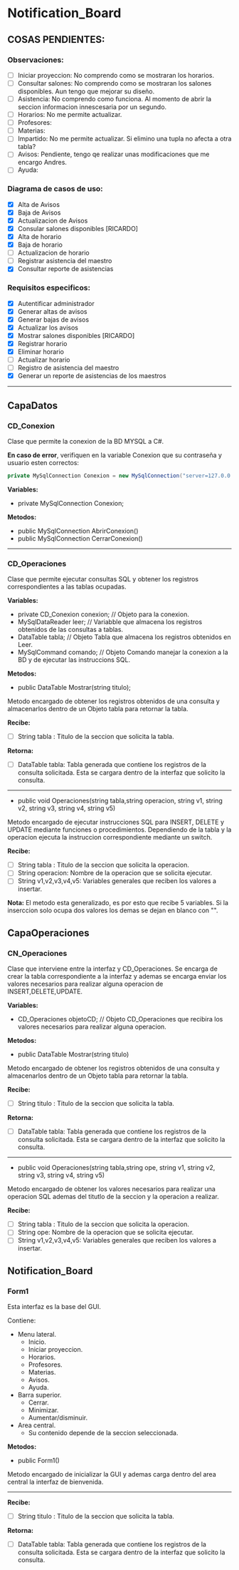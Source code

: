 # Notification_Board
## COSAS PENDIENTES:

### Observaciones:
- [ ] Iniciar proyeccion: No comprendo como se mostraran los horarios.
- [ ] Consultar salones: No comprendo como se mostraran los salones disponibles. Aun tengo que mejorar su diseño.
- [ ] Asistencia: No comprendo como funciona. Al momento de abrir la seccion informacion innescesaria por un segundo.
- [ ] Horarios: No me permite actualizar.
- [ ] Profesores:
- [ ] Materias:
- [ ] Impartido: No me permite actualizar. Si elimino una tupla no afecta a otra tabla?
- [ ] Avisos: Pendiente, tengo qe realizar unas modificaciones que me encargo Andres.
- [ ] Ayuda: 

### Diagrama de casos de uso:
- [x] Alta de Avisos
- [x] Baja de Avisos
- [x] Actualizacion de Avisos
- [x] Consular salones disponibles [RICARDO]
- [x] Alta de horario
- [x] Baja de horario
- [ ] Actualizacion de horario
- [ ] Registrar asistencia del maestro
- [x] Consultar reporte de asistencias

### Requisitos especificos:
- [x] Autentificar administrador
- [x] Generar altas de avisos
- [x] Generar bajas de avisos
- [x] Actualizar los avisos
- [x] Mostrar salones disponibles [RICARDO]
- [x] Registrar horario
- [x] Eliminar horario
- [ ] Actualizar horario
- [ ] Registro de asistencia del maestro
- [x] Generar un reporte de asistencias de los maestros

---
## CapaDatos
### CD_Conexion
Clase que permite la conexion de la BD MYSQL a C#.

**En caso de error**, verifiquen en la variable Conexion que su contraseña y usuario esten correctos:
```csharp
private MySqlConnection Conexion = new MySqlConnection("server=127.0.0.1; database=escuela; Uid=root; pwd=root;");
```
**Variables:**

- private MySqlConnection Conexion;

**Metodos:**

- public MySqlConnection AbrirConexion()
- public MySqlConnection CerrarConexion()

---

### CD_Operaciones
Clase que permite ejecutar consultas SQL y obtener los registros correspondientes a las tablas ocupadas.

**Variables:** 

- private CD_Conexion conexion; // Objeto para la conexion.
- MySqlDataReader leer; // Variabble que almacena los registros obtenidos de las consultas a tablas.
- DataTable tabla; // Objeto Tabla que almacena los registros obtenidos en Leer.
- MySqlCommand comando; // Objeto Comando manejar la conexion a la BD y de ejecutar las instruccions SQL.

**Metodos:**

- public DataTable Mostrar(string titulo);

Metodo encargado de obtener los registros obtenidos de una consulta y almacenarlos dentro de un Objeto tabla para retornar la tabla.

__Recibe:__

- [ ] String tabla : Titulo de la seccion que solicita la tabla.

__Retorna:__

- [ ] DataTable tabla: Tabla generada que contiene los registros de la consulta solicitada. Esta se cargara dentro de la interfaz que solicito la consulta.

---

- public void Operaciones(string tabla,string operacion, string v1, string v2, string v3, string v4, string v5)

Metodo encargado de ejecutar instrucciones SQL para INSERT, DELETE y UPDATE
mediante funciones o procedimientos.
Dependiendo de la tabla y la operacion ejecuta la instruccion correspondiente mediante un switch.

__Recibe:__

- [ ] String tabla : Titulo de la seccion que solicita la operacion.
- [ ] String operacion: Nombre de la operacion que se solicita ejecutar.
- [ ] String v1,v2,v3,v4,v5: Variables generales que reciben los valores a insertar.

**Nota:**
El metodo esta generalizado, es por esto que recibe 5 variables.
Si la inserccion solo ocupa dos valores los demas se dejan en blanco con "".

## CapaOperaciones
### CN_Operaciones
Clase que interviene entre la interfaz y CD_Operaciones. Se encarga de crear la tabla correspondiente a la interfaz y ademas se encarga enviar los valores necesarios para realizar alguna operacion de INSERT,DELETE,UPDATE.

**Variables:**

- CD_Operaciones objetoCD; // Objeto CD_Operaciones que recibira los valores necesarios para realizar alguna operacion.

**Metodos:**

- public DataTable Mostrar(string titulo)

Metodo encargado de obtener los registros obtenidos de una consulta y almacenarlos dentro de un Objeto tabla para retornar la tabla.

__Recibe:__

- [ ] String titulo : Titulo de la seccion que solicita la tabla.

__Retorna:__

- [ ] DataTable tabla: Tabla generada que contiene los registros de la consulta solicitada. Esta se cargara dentro de la interfaz que solicito la consulta.

---

- public void Operaciones(string tabla,string ope, string v1, string v2, string v3, string v4, string v5)

Metodo encargado de obtener los valores necesarios para realizar una operacion SQL ademas del titutlo de la seccion y la operacion a realizar.

__Recibe:__

- [ ] String tabla : Titulo de la seccion que solicita la operacion.
- [ ] String ope: Nombre de la operacion que se solicita ejecutar.
- [ ] String v1,v2,v3,v4,v5: Variables generales que reciben los valores a insertar.

## Notification_Board
### Form1
Esta interfaz es la base del GUI.

Contiene:
- Menu lateral.
  - Inicio.
  - Iniciar proyeccion.
  - Horarios.
  - Profesores.
  - Materias.
  - Avisos.
  - Ayuda.
- Barra superior.
  - Cerrar.
  - Minimizar.
  - Aumentar/disminuir.
- Area central.
  - Su contenido depende de la seccion seleccionada.

**Metodos:**

- public Form1()

Metodo encargado de inicializar la GUI y ademas carga dentro del area central la interfaz de bienvenida.

---


__Recibe:__

- [ ] String titulo : Titulo de la seccion que solicita la tabla.

__Retorna:__

- [ ] DataTable tabla: Tabla generada que contiene los registros de la consulta solicitada. Esta se cargara dentro de la interfaz que solicito la consulta.
 
